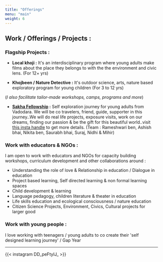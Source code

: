 ```yaml
---
title: "Offerings"
menu: "main"
weight: 6
---
```


## Work / Offerings / Projects :


### Flagship Projects :

- **Local khoji :** It's an interdisciplinary program where young adults make films about the place they belongs to with the the environment and civic lens. (For 12+ yrs)

- **Khojbeen / Nature Detective :** It's outdoor science, arts, nature based exploratory program for young children (For 3 to 12 yrs)

(*I also facilitate tailor-made workshops, camps, programs and more*)

- **[Sakha Fellowship](https://www.canva.com/design/DAGbxEvFORE/JYo6NJ50K7jLHkb89ekJ1A/view?utm_content=DAGbxEvFORE&utm_campaign=designshare&utm_medium=link2&utm_source=uniquelinks&utlId=h1d966e9cd3) :** Self exploration journey for young adults from Vadodara. We will be co travelers, friend, guide, supporter in this journey..We will do real life projects, exposure visits, work on our dreams, finding our passion & be the gift for this beautiful world..visit [this insta handle](https://www.instagram.com/sakha.fellowship/) to get more details.
(Team : Rameshwari ben, Ashish bhai, Nikita ben, Saurabh bhai, Suraj, Nidhi & Mihir)

### Work with educators & NGOs :

I am open to work with educators and NGOs for capacity building workshops, curriculum development and other collaborations
around : 

- Understanding the role of love & Relationship in education / Dialogue in education
- Project based learning, Self directed learning & non formal learning spaces 
- Child development & learning
- Language pedagogy, children literature & theater in education 
- Life skills education and ecological consciousness / nature education
- Citizen Science Projects, Environment, Civics, Cultural projects for larger good

### Work with young people :

I love working with teenagers / young adults to co create their 'self designed learning journey' / Gap Year


--------

{{< instagram DD_peFtyIJ_ >}}


